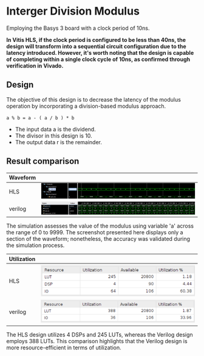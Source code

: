 # Interger Division Modulus

Employing the Basys 3 board with a clock period of 10ns.

**In Vitis HLS, if the clock period is configured to be less than 40ns, the design will transform into a sequential circuit configuration due to the latency introduced. However, it's worth noting that the design is capable of completing within a single clock cycle of 10ns, as confirmed through verification in Vivado.**

## Design

The objective of this design is to decrease the latency of the modulus operation by incorporating a division-based modulus approach.

    a % b = a - ( a / b ) * b

* The input data a is the dividend.
* The divisor in this design is 10.
* The output data r is the remainder.

## Result comparison

| Waveform  |        |
|--------|--------|
|HLS     |![Alt text](image.png)|
|verilog |![Alt text](image-2.png)|

The simulation assesses the value of the modulus using variable 'a' across the range of 0 to 9999. The screenshot presented here displays only a section of the waveform; nonetheless, the accuracy was validated during the simulation process.

|Utilization||
|--|--|
|HLS|![Alt text](image-1.png)|
|verilog|![Alt text](image-3.png)|

The HLS design utilizes 4 DSPs and 245 LUTs, whereas the Verilog design employs 388 LUTs. This comparison highlights that the Verilog design is more resource-efficient in terms of utilization.